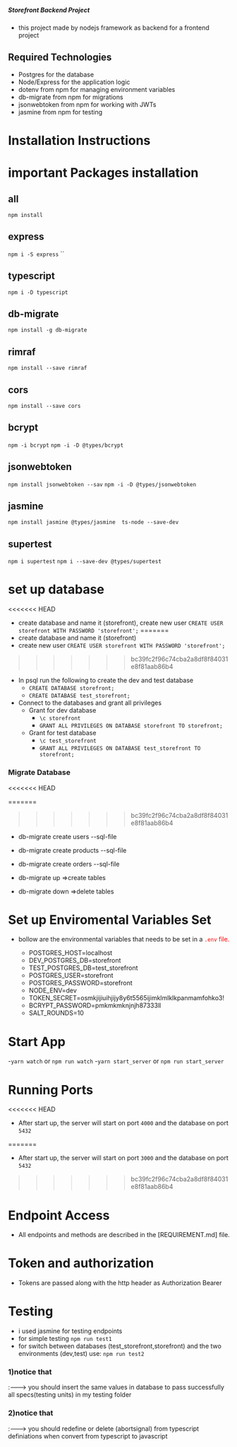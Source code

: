 ##### Storefront Backend Project ########

- this project made by nodejs framework as backend for a frontend project

## Required Technologies

- Postgres for the database
- Node/Express for the application logic
- dotenv from npm for managing environment variables
- db-migrate from npm for migrations
- jsonwebtoken from npm for working with JWTs
- jasmine from npm for testing

# Installation Instructions

# important Packages installation #

## all

`npm install`

## express

`npm i -S express`
``

## typescript

`npm i -D typescript`

## db-migrate

`npm install -g db-migrate`

## rimraf

`npm install --save rimraf`

## cors

`npm install --save cors`

## bcrypt

`npm -i bcrypt`
`npm -i -D @types/bcrypt`

## jsonwebtoken

`npm install jsonwebtoken --sav`
`npm -i -D @types/jsonwebtoken`

## jasmine

`npm install jasmine @types/jasmine  ts-node --save-dev`

## supertest

`npm i supertest`
`npm i --save-dev @types/supertest`

# set up database  

<<<<<<< HEAD

- create database and name it (storefront), create new user `CREATE USER storefront WITH PASSWORD 'storefront';`
=======
- create database and name it (storefront)
- create new user `CREATE USER storefront WITH PASSWORD 'storefront';`
>>>>>>> bc39fc2f96c74cba2a8df8f84031e8f81aab86b4
- In psql run the following to create the dev and test database
  - `CREATE DATABASE storefront;`
  - `CREATE DATABASE test_storefront;`
- Connect to the databases and grant all privileges
  - Grant for dev database
    - `\c storefront`
    - `GRANT ALL PRIVILEGES ON DATABASE storefront TO storefront;`
  - Grant for test database
    - `\c test_storefront`
    - `GRANT ALL PRIVILEGES ON DATABASE test_storefront TO storefront;`

### Migrate Database

<<<<<<< HEAD

=======
>>>>>>> bc39fc2f96c74cba2a8df8f84031e8f81aab86b4
- db-migrate create users --sql-file
- db-migrate create products --sql-file
- db-migrate create orders --sql-file <br>

- db-migrate up   =>create tables <br>
- db-migrate down =>delete tables

# Set up Enviromental Variables Set

- bollow are the environmental variables that needs to be set in a <span style="color:red;">`.env`<span> file.

  - POSTGRES_HOST=localhost
  - DEV_POSTGRES_DB=storefront
  - TEST_POSTGRES_DB=test_storefront
  - POSTGRES_USER=storefront
  - POSTGRES_PASSWORD=storefront
  - NODE_ENV=dev
  - TOKEN_SECRET=osmkjijiuihjijy8y6t5565ijimklmlklkpanmamfohko3!
  - BCRYPT_PASSWORD=pmkmkmknjnjh87333ll
  - SALT_ROUNDS=10

# Start App

-`yarn watch` or `npm run watch`
-`yarn start_server` or `npm run start_server`

# Running Ports
<<<<<<< HEAD

- After start up, the server will start on port `4000` and the database on port `5432`

=======

- After start up, the server will start on port `3000` and the database on port `5432`

>>>>>>> bc39fc2f96c74cba2a8df8f84031e8f81aab86b4
# Endpoint Access

- All endpoints and methods are described in the [REQUIREMENT.md] file.

# Token and authorization

- Tokens are passed along with the http header as Authorization   Bearer <token>

# Testing

- i used jasmine for testing endpoints
- for simple testing `npm run test1`
- for switch between databases (test_storefront,storefront) and the two environments (dev,test) use: `npm run test2` <br>

<h3>1)notice that</h3>:---> you should insert the same values in database to pass
successfully all specs(testing units) in my testing folder <br>
<h3>2)notice that</h3>:---> you should redefine or delete (abortsignal) from typescript definiations when convert from  typescript to javascript
